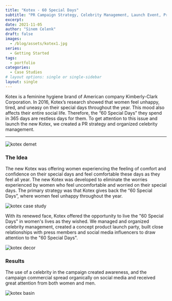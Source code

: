 ```yaml
---
title: "Kotex - 60 Special Days"
subtitle: "PR Campaign Strategy, Celebrity Management, Launch Event, Press & Influencer Kits"
excerpt: 
date: 2021-11-05
author: "Sinem Celenk"
draft: false
images:
  - /blog/assets/kotex1.jpg
series:
  - Getting Started
tags:
  - portfolio
categories:
  - Case Studies
# layout options: single or single-sidebar
layout: single
---
```


Kotex is a feminine hygiene brand of American company Kimberly-Clark Corporation. In 2016, Kotex’s research showed that women feel unhappy, tired, and uneasy on their special days throughout the year. This mood also affects their entire social life. Therefore, the “60 Special Days” they spend in 365 days are restless days for them. To get attention to this issue and launch the new Kotex, we created a PR strategy and organized celebrity management.



---

![kotex demet](/blog/assets/kotex_demet.JPG)

### The Idea

The new Kotex was offering women experiencing the feeling of comfort and confidence on their special days and feel comfortable these days as they feel all year. The new Kotex was developed to eliminate the worries experienced by women who feel uncomfortable and worried on their special days. The primary strategy was that Kotex gives back the “60 Special Days”, where women feel unhappy throughout the year.




![kotex case study](/blog/assets/kotex_launch.jpg)


With its renewed face, Kotex offered the opportunity to live the "60 Special Days" in women's lives as they wished. We managed and organized celebrity management, created a concept product launch party, built close relationships with press members and social media influencers to draw attention to the "60 Special Days". 


![kotex decor](/blog/assets/kotex_decor.JPG)

### Results 
The use of a celebrity in the campaign created awareness, and the campaign commercial spread organically on social media and received great attention from both women and men. 


![kotex basin](/blog/assets/kotex_basin.png)


